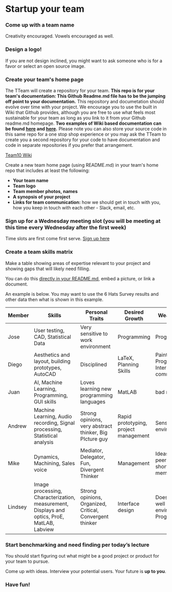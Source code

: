 # Startup your team

### Come up with a team name
Creativity encouraged. Vowels encouraged as well.

### Design a logo!
If you are not design inclined, you might want to ask someone who is for a favor or select an open source image.

### Create your team's home page
The TTeam will create a repository for your team. **This repo is for your team's documentation: This Github Readme.md file has to be the jumping off point to your documentation.**  This repository and documetation should evolve over time with your project.  We encourage you to use the built in Wiki that Github provides, although you are free to use what feels most sustainable for your team as long as you link to it from your Github readme.md homepage. **Two examples of Wiki based documentation can be found [here](https://github.com/cs210/Hella/wiki) and [here](https://github.com/StanfordCS194/StanFood/wiki).** Please note you can also store your source code in this same repo for a one stop shop experience or you may ask the TTeam to create you a second repository for your code to have documentation and code in separate repositories if you prefer that arrangement.

[Team10 Wiki](https://github.com/StanfordCS194/Team-10/wiki)

Create a new team home page (using README.md) in your team's home repo that includes at least the following:
- **Your team name**
- **Team logo**
- **Team member photos, names**
- **A synopsis of your project**
- **Links for team communication:** how we should get in touch with you, how you keep in touch with each other - Slack, email, etc.
    
### Sign up for a Wednesday meeting slot (you will be meeting at this time every Wednesday after the first week)
Time slots are first come first serve. [Sign up here](https://docs.google.com/spreadsheets/d/1rDJ3dP8oelAbo8V7ZJ8_D4lJEK5Y9E6DjHdITDSu3J8/edit#gid=0)

### Create a team skills matrix
Make a table showing areas of expertise relevant to your project and showing gaps that will likely need filling. 

You can do this [directly in your README.md](https://github.com/adam-p/markdown-here/wiki/Markdown-Cheatsheet#tables), embed a picture, or link a document.

An example is below. You may want to use the 6 Hats Survey results and other data then what is shown in this example.

Member | Skills | Personal Traits | Desired Growth | Weaknesses
--- | --- | --- | --- | ---
Jose | User testing, CAD, Statistical Data | Very sensitive to work environment | Programming | Programming
Diego | Aesthetics and layout, building prototypes, AutoCAD | Disciplined | LaTeX, Planning Skills | Painting, Programming, Interpersonal communication
Juan | AI, Machine Learning, Programming, GUI skills | Loves learning new programming languages | MatLAB | bad memory
Andrew | Machine Learning, Audio recording, Signal processing, Statistical analysis | Strong opinions, very abstract thinker, Big PIcture guy | Rapid prototyping, project management | Sensitive to environments
Mike | Dynamics, Machining, Sales voice | Mediator, Delegator, Fun, Divergent Thinker | Management | Ideas require peer approval, short term memory
Lindsey | Image processing, Characterization, measurement, Displays and optics, ProE, MatLAB, Labview | Strong opinions, Organized, Critical, Convergent thinker | Interface design | Does not do well in chaotic environments, Programming

### Start benchmarking and need finding per today’s lecture
You should start figuring out what might be a good project or product for your team to pursue. 

Come up with ideas. Interview your potential users. Your future is **up to you**.

### Have fun!
